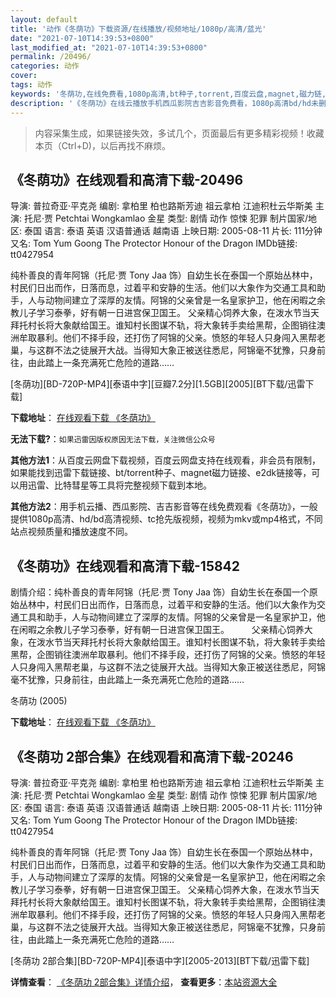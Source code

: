 ```yaml
---
layout: default
title: '动作《冬荫功》下载资源/在线播放/视频地址/1080p/高清/蓝光'
date: "2021-07-10T14:39:53+0800"
last_modified_at: "2021-07-10T14:39:53+0800"
permalink: /20496/
categories: 动作
cover:
tags: 动作
keywords: '冬荫功,在线免费看,1080p高清,bt种子,torrent,百度云盘,magnet,磁力链,迅雷下载资源'
description: '《冬荫功》在线云播放手机西瓜影院吉吉影音免费看，1080p高清bd/hd未删减完整版和tc抢先枪版，mkv/mp4格式，附带bt/torrent种子、magnet/磁力链、百度云盘、网盘资源迅雷下载链接'
---
```


>内容采集生成，如果链接失效，多试几个，页面最后有更多精彩视频！收藏本页（Ctrl+D)，以后再找不麻烦。


## 《冬荫功》在线观看和高清下载-20496

导演: 普拉奇亚·平克尧 编剧: 拿柏里 柏也路斯芳迪 祖云拿柏 江迪积杜云华斯美 主演: 托尼·贾 Petchtai Wongkamlao 金星 类型: 剧情 动作 惊悚 犯罪 制片国家/地区: 泰国 语言: 泰语 英语 汉语普通话 越南语 上映日期: 2005-08-11 片长: 111分钟 又名: Tom Yum Goong The Protector Honour of the Dragon IMDb链接: tt0427954

纯朴善良的青年阿锦（托尼·贾 Tony Jaa 饰）自幼生长在泰国一个原始丛林中，村民们日出而作，日落而息，过着平和安静的生活。他们以大象作为交通工具和助手，人与动物间建立了深厚的友情。阿锦的父亲曾是一名皇家护卫，他在闲暇之余教儿子学习泰拳，好有朝一日进宫保卫国王。 父亲精心饲养大象，在泼水节当天拜托村长将大象献给国王。谁知村长图谋不轨，将大象转手卖给黑帮，企图销往澳洲牟取暴利。他们不择手段，还打伤了阿锦的父亲。愤怒的年轻人只身闯入黑帮老巢，与这群不法之徒展开大战。当得知大象正被送往悉尼，阿锦毫不犹豫，只身前往，由此踏上一条充满死亡危险的道路……


[冬荫功][BD-720P-MP4][泰语中字][豆瓣7.2分][1.5GB][2005][BT下载/迅雷下载]

**下载地址**： [在线观看下载 《冬荫功》](https://www.btdx8.com/torrent/tom_yum_goong_2005.html) 


**无法下载?**：`如果迅雷因版权原因无法下载，关注微信公众号 `

**其他方法1**：从百度云网盘下载视频，百度云网盘支持在线观看，非会员有限制，如果能找到迅雷下载链接、bt/torrent种子、magnet磁力链接、e2dk链接等，可以用迅雷、比特彗星等工具将完整视频下载到本地。

**其他方法2**：用手机云播、西瓜影院、吉吉影音等在线免费观看《冬荫功》，一般提供1080p高清、hd/bd高清视频、tc抢先版视频，视频为mkv或mp4格式，不同站点视频质量和播放速度不同。


## 《冬荫功》在线观看和高清下载-15842

剧情介绍：纯朴善良的青年阿锦（托尼·贾 Tony Jaa 饰）自幼生长在泰国一个原始丛林中，村民们日出而作，日落而息，过着平和安静的生活。他们以大象作为交通工具和助手，人与动物间建立了深厚的友情。阿锦的父亲曾是一名皇家护卫，他在闲暇之余教儿子学习泰拳，好有朝一日进宫保卫国王。   　　父亲精心饲养大象，在泼水节当天拜托村长将大象献给国王。谁知村长图谋不轨，将大象转手卖给黑帮，企图销往澳洲牟取暴利。他们不择手段，还打伤了阿锦的父亲。愤怒的年轻人只身闯入黑帮老巢，与这群不法之徒展开大战。当得知大象正被送往悉尼，阿锦毫不犹豫，只身前往，由此踏上一条充满死亡危险的道路……


冬荫功 (2005)

**下载地址**： [在线观看下载 《冬荫功》](https://www.btbtdy.me/btdy/dy4390.html) 


## 《冬荫功 2部合集》在线观看和高清下载-20246

导演: 普拉奇亚·平克尧 编剧: 拿柏里 柏也路斯芳迪 祖云拿柏 江迪积杜云华斯美 主演: 托尼·贾 Petchtai Wongkamlao 金星 类型: 剧情 动作 惊悚 犯罪 制片国家/地区: 泰国 语言: 泰语 英语 汉语普通话 越南语 上映日期: 2005-08-11 片长: 111分钟 又名: Tom Yum Goong The Protector Honour of the Dragon IMDb链接: tt0427954

纯朴善良的青年阿锦（托尼·贾 Tony Jaa 饰）自幼生长在泰国一个原始丛林中，村民们日出而作，日落而息，过着平和安静的生活。他们以大象作为交通工具和助手，人与动物间建立了深厚的友情。阿锦的父亲曾是一名皇家护卫，他在闲暇之余教儿子学习泰拳，好有朝一日进宫保卫国王。 父亲精心饲养大象，在泼水节当天拜托村长将大象献给国王。谁知村长图谋不轨，将大象转手卖给黑帮，企图销往澳洲牟取暴利。他们不择手段，还打伤了阿锦的父亲。愤怒的年轻人只身闯入黑帮老巢，与这群不法之徒展开大战。当得知大象正被送往悉尼，阿锦毫不犹豫，只身前往，由此踏上一条充满死亡危险的道路……


[冬荫功 2部合集][BD-720P-MP4][泰语中字][2005-2013][BT下载/迅雷下载]

**详情查看**： [《冬荫功 2部合集》详情介绍](/movie/20246/)， **查看更多**：[本站资源大全](/movie/t/all/)

